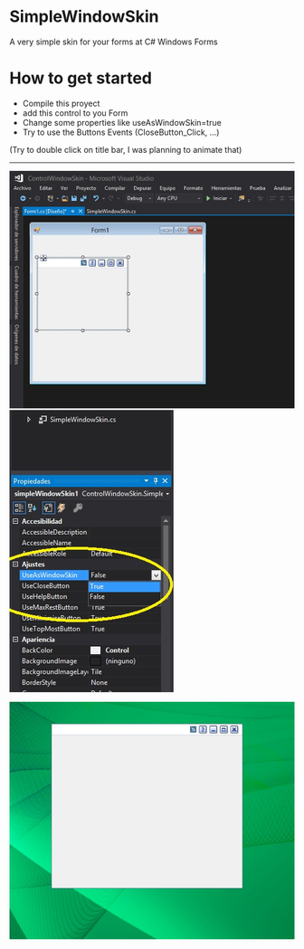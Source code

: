# SimpleWindowSkin
A very simple skin for your forms at C# Windows Forms

# How to get started
* Compile this proyect
* add this control to you Form
* Change some properties like useAsWindowSkin=true
* Try to use the Buttons Events (CloseButton_Click, ...)

(Try to double click on title bar, I was planning to animate that)

***

<p align="left">
  <img src="./preview-1.jpg" />
  <img src="./preview-2.jpg" />
</p>
<p align="left">
  <img src="./preview-3.jpg" />
</p>
